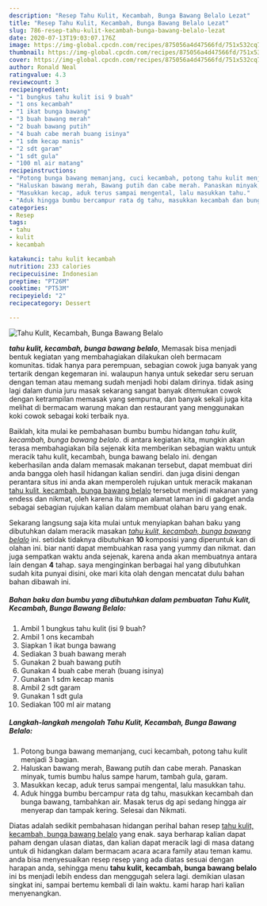 ```yaml
---
description: "Resep Tahu Kulit, Kecambah, Bunga Bawang Belalo Lezat"
title: "Resep Tahu Kulit, Kecambah, Bunga Bawang Belalo Lezat"
slug: 786-resep-tahu-kulit-kecambah-bunga-bawang-belalo-lezat
date: 2020-07-13T19:03:07.176Z
image: https://img-global.cpcdn.com/recipes/875056a4d47566fd/751x532cq70/tahu-kulit-kecambah-bunga-bawang-belalo-foto-resep-utama.jpg
thumbnail: https://img-global.cpcdn.com/recipes/875056a4d47566fd/751x532cq70/tahu-kulit-kecambah-bunga-bawang-belalo-foto-resep-utama.jpg
cover: https://img-global.cpcdn.com/recipes/875056a4d47566fd/751x532cq70/tahu-kulit-kecambah-bunga-bawang-belalo-foto-resep-utama.jpg
author: Ronald Neal
ratingvalue: 4.3
reviewcount: 3
recipeingredient:
- "1 bungkus tahu kulit isi 9 buah"
- "1 ons kecambah"
- "1 ikat bunga bawang"
- "3 buah bawang merah"
- "2 buah bawang putih"
- "4 buah cabe merah buang isinya"
- "1 sdm kecap manis"
- "2 sdt garam"
- "1 sdt gula"
- "100 ml air matang"
recipeinstructions:
- "Potong bunga bawang memanjang, cuci kecambah, potong tahu kulit menjadi 3 bagian."
- "Haluskan bawang merah, Bawang putih dan cabe merah. Panaskan minyak, tumis bumbu halus sampe harum, tambah gula, garam."
- "Masukkan kecap, aduk terus sampai mengental, lalu masukkan tahu."
- "Aduk hingga bumbu bercampur rata dg tahu, masukkan kecambah dan bunga bawang, tambahkan air. Masak terus dg api sedang hingga air menyerap dan tampak kering. Selesai dan Nikmati."
categories:
- Resep
tags:
- tahu
- kulit
- kecambah

katakunci: tahu kulit kecambah 
nutrition: 233 calories
recipecuisine: Indonesian
preptime: "PT26M"
cooktime: "PT53M"
recipeyield: "2"
recipecategory: Dessert

---
```



![Tahu Kulit, Kecambah, Bunga Bawang Belalo](https://img-global.cpcdn.com/recipes/875056a4d47566fd/751x532cq70/tahu-kulit-kecambah-bunga-bawang-belalo-foto-resep-utama.jpg)

<b><i>tahu kulit, kecambah, bunga bawang belalo</i></b>, Memasak bisa menjadi bentuk kegiatan yang membahagiakan dilakukan oleh bermacam komunitas. tidak hanya para perempuan, sebagian cowok juga banyak yang tertarik dengan kegemaran ini. walaupun hanya untuk sekedar seru seruan dengan teman atau memang sudah menjadi hobi dalam dirinya. tidak asing lagi dalam dunia juru masak sekarang sangat banyak ditemukan cowok dengan ketrampilan memasak yang sempurna, dan banyak sekali juga kita melihat di bermacam warung makan dan restaurant yang menggunakan koki cowok sebagai koki terbaik nya.



Baiklah, kita mulai ke pembahasan bumbu bumbu hidangan <i>tahu kulit, kecambah, bunga bawang belalo</i>. di antara kegiatan kita, mungkin akan terasa membahagiakan bila sejenak kita memberikan sebagian waktu untuk meracik tahu kulit, kecambah, bunga bawang belalo ini. dengan keberhasilan anda dalam memasak makanan tersebut, dapat membuat diri anda bangga oleh hasil hidangan kalian sendiri. dan juga disini dengan perantara situs ini anda akan memperoleh rujukan untuk meracik makanan <u>tahu kulit, kecambah, bunga bawang belalo</u> tersebut menjadi makanan yang endess dan nikmat, oleh karena itu simpan alamat laman ini di gadget anda sebagai sebagian rujukan kalian dalam membuat olahan baru yang enak.


Sekarang langsung saja kita mulai untuk menyiapkan bahan baku yang dibutuhkan dalam meracik masakan <u><i>tahu kulit, kecambah, bunga bawang belalo</i></u> ini. setidak tidaknya dibutuhkan <b>10</b> komposisi yang diperuntuk kan di olahan ini. biar nanti dapat membuahkan rasa yang yummy dan nikmat. dan juga sempatkan waktu anda sejenak, karena anda akan membuatnya antara lain dengan <b>4</b> tahap. saya menginginkan berbagai hal yang dibutuhkan sudah kita punyai disini, oke mari kita olah dengan mencatat dulu bahan bahan dibawah ini.

<!--inarticleads1-->

##### Bahan baku dan bumbu yang dibutuhkan dalam pembuatan Tahu Kulit, Kecambah, Bunga Bawang Belalo:

1. Ambil 1 bungkus tahu kulit (isi 9 buah?
1. Ambil 1 ons kecambah
1. Siapkan 1 ikat bunga bawang
1. Sediakan 3 buah bawang merah
1. Gunakan 2 buah bawang putih
1. Gunakan 4 buah cabe merah (buang isinya)
1. Gunakan 1 sdm kecap manis
1. Ambil 2 sdt garam
1. Gunakan 1 sdt gula
1. Sediakan 100 ml air matang




<!--inarticleads2-->

##### Langkah-langkah mengolah Tahu Kulit, Kecambah, Bunga Bawang Belalo:

1. Potong bunga bawang memanjang, cuci kecambah, potong tahu kulit menjadi 3 bagian.
1. Haluskan bawang merah, Bawang putih dan cabe merah. Panaskan minyak, tumis bumbu halus sampe harum, tambah gula, garam.
1. Masukkan kecap, aduk terus sampai mengental, lalu masukkan tahu.
1. Aduk hingga bumbu bercampur rata dg tahu, masukkan kecambah dan bunga bawang, tambahkan air. Masak terus dg api sedang hingga air menyerap dan tampak kering. Selesai dan Nikmati.




Diatas adalah sedikit pembahasan hidangan perihal bahan resep <u>tahu kulit, kecambah, bunga bawang belalo</u> yang enak. saya berharap kalian dapat paham dengan ulasan diatas, dan kalian dapat meracik lagi di masa datang untuk di hidangkan dalam bermacam acara acara family atau teman kamu. anda bisa menyesuaikan resep resep yang ada diatas sesuai dengan harapan anda, sehingga menu <b>tahu kulit, kecambah, bunga bawang belalo</b> ini bs menjadi lebih endess dan menggugah selera lagi. demikian ulasan singkat ini, sampai bertemu kembali di lain waktu. kami harap hari kalian menyenangkan.
